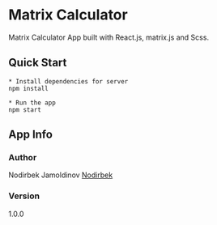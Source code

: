 # Matrix Calculator
Matrix Calculator App built with React.js, matrix.js and Scss.

## Quick Start
    * Install dependencies for server
    npm install
  
    * Run the app
    npm start

## App Info

### Author 
Nodirbek Jamoldinov [Nodirbek](https://nodirbek.com/)

### Version
1.0.0
  
